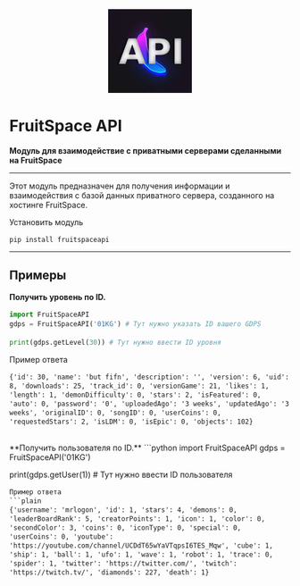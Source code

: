 <div align='center'><img src="imgs/fpapi.png" alt="alt text" width="150"/></div>

# FruitSpace API

**Модуль для взаимодействие с приватными серверами сделанными на FruitSpace**

----

Этот модуль предназначен для получения информации и взаимодействия с базой данных приватного сервера, созданного на хостинге FruitSpace.

Установить модуль

```plain
pip install fruitspaceapi
```

----

## Примеры

**Получить уровень по ID.**
```python
import FruitSpaceAPI
gdps = FruitSpaceAPI('01KG') # Тут нужно указать ID вашего GDPS

print(gdps.getLevel(30)) # Тут нужно ввести ID уровня
```
Пример ответа
```plain
{'id': 30, 'name': 'but fifn', 'description': '', 'version': 6, 'uid': 8, 'downloads': 25, 'track_id': 0, 'versionGame': 21, 'likes': 1, 'length': 1, 'demonDifficulty': 0, 'stars': 2, 'isFeatured': 0, 'auto': 0, 'password': '0', 'uploadedAgo': '3 weeks', 'updatedAgo': '3 weeks', 'originalID': 0, 'songID': 0, 'userCoins': 0, 'requestedStars': 2, 'isLDM': 0, 'isEpic': 0, 'objects': 102}
```
<br />
**Получить пользователя по ID.**
```python
import FruitSpaceAPI
gdps = FruitSpaceAPI('01KG')

print(gdps.getUser(1)) # Тут нужно ввести ID пользователя
```
Пример ответа
```plain
{'username': 'mrlogon', 'id': 1, 'stars': 4, 'demons': 0, 'leaderBoardRank': 5, 'creatorPoints': 1, 'icon': 1, 'color': 0, 'secondColor': 3, 'coins': 0, 'iconType': 0, 'special': 0, 'userCoins': 0, 'youtube': 'https://youtube.com/channel/UCDdT65wYaVTqpsI6TES_Mqw', 'cube': 1, 'ship': 1, 'ball': 1, 'ufo': 1, 'wave': 1, 'robot': 1, 'trace': 0, 'spider': 1, 'twitter': 'https://twitter.com/', 'twitch': 'https://twitch.tv/', 'diamonds': 227, 'death': 1}
```
